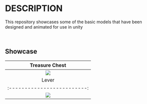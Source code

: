 # DESCRIPTION
This repository showcases some of the basic models that have been designed and animated for use in unity


<br />


## Showcase


Treasure Chest           | 
:-------------------------:|
![](https://github.com/klazapp/UNITY-GridAreaAttribute/blob/main/Assets/Art/GridAreaNormal.png)  |  
Lever        | 
:-------------------------:|
![](https://github.com/klazapp/UNITY-GridAreaAttribute/blob/main/Assets/Art/GridAreaNormal.png)  |  



<br />
